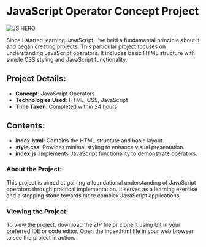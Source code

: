 # JavaScript Operator Concept Project
![JS HERO](https://github.com/Mohsinech/10-js-project-op/assets/93294675/fcc786aa-d1fb-4b28-8336-e99eb11add1f)

Since I started learning JavaScript, I've held a fundamental principle about it and began creating projects. This particular project focuses on understanding JavaScript operators. It includes basic HTML structure with simple CSS styling and JavaScript functionality.

## Project Details:
- **Concept**: JavaScript Operators
- **Technologies Used**: HTML, CSS, JavaScript
- **Time Taken**: Completed within 24 hours

## Contents:
- **index.html**: Contains the HTML structure and basic layout.
- **style.css**: Provides minimal styling to enhance visual presentation.
- **index.js**: Implements JavaScript functionality to demonstrate operators.

### About the Project:
This project is aimed at gaining a foundational understanding of JavaScript operators through practical implementation. It serves as a learning exercise and a stepping stone towards more complex JavaScript applications.

### Viewing the Project:
To view the project, download the ZIP file or clone it using Git in your preferred IDE or code editor. Open the index.html file in your web browser to see the project in action.

